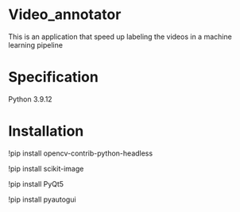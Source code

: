 # Video_annotator
This is an application that speed up labeling the videos in a machine learning pipeline

# Specification
Python 3.9.12
# Installation
!pip install opencv-contrib-python-headless

!pip install scikit-image

!pip install PyQt5

!pip install pyautogui
